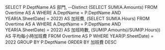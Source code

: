 SELECT P.DeptName AS 部門, --Distinct
(SELECT SUM(A.Amounts) FROM Overtime AS A WHERE A.DeptName = P.DeptName AND YEAR(A.SheetDate) = 2022) AS 加班費,
(SELECT SUM(A.Hours) FROM Overtime AS A WHERE A.DeptName = P.DeptName AND YEAR(A.SheetDate) = 2022) AS 加班時數,
(SUM(P.Amounts)/SUM(P.Hours)) AS 平均每小時加班費
FROM Overtime AS P 
WHERE YEAR(P.SheetDate) = 2022
GROUP BY P.DeptName 
ORDER BY 加班費 DESC
